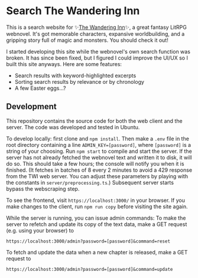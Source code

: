 # Search The Wandering Inn

This is a search website for ✨[The Wandering Inn]("https://wanderinginn.com")✨,
a great fantasy LitRPG webnovel. It's got memorable characters, expansive worldbuilding, and a gripping story
full of magic and monsters. You should check it out!

I started developing this site while the webnovel's own
search function was broken. It has since been fixed, but I
figured I could improve the UI/UX so I built this site
anyways. Here are some features:

-   Search results with keyword-highlighted excerpts
-   Sorting search results by relevance or by chronology
-   A few Easter eggs...?

## Development

This repository contains the source code for both the web client and the server.
The code was developed and tested in Ubuntu.

To develop locally: first clone and `npm install`. Then make a `.env`
file in the root directory containing a line `ADMIN_KEY=[password]`, where `[password]`
is a string of your choosing.
Run `npm start` to compile and start the server.
If the server has not already fetched the webnovel text and written it to disk, it will do so.
This should take a few hours; the console will notify you when it is finished.
(It fetches in batches of 8 every 2 minutes to avoid a 429 response from
the TWI web server. You can adjust these parameters by playing with the constants in `server/preprocessing.ts`.)
Subsequent server starts bypass the webscraping step.

To see the frontend, visit `https://localhost:3000/` in your browser.
If you make changes to the client, run `npm run copy` before visiting the site again.

While the server is running, you can issue admin commands:
To make the server to refetch and update its copy of the text data, make a GET request (e.g. using your browser) to

```
https://localhost:3000/admin?password=[password]&command=reset
```

To fetch and update the data when a new chapter is released, make a GET request to

```
https://localhost:3000/admin?password=[password]&command=update
```
